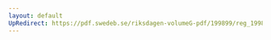 ```yaml
---
layout: default
UpRedirect: https://pdf.swedeb.se/riksdagen-volumeG-pdf/199899/reg_199899/reg_199899_0063.pdf
---
```

